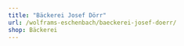 ```yaml
---
title: "Bäckerei Josef Dörr"
url: /wolframs-eschenbach/baeckerei-josef-doerr/
shop: Bäckerei
---
```

